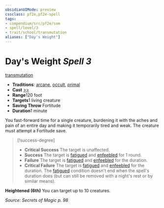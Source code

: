```yaml
---
obsidianUIMode: preview
cssclass: pf2e,pf2e-spell
tags:
- compendium/src/pf2e/som
- spell/level/3
- trait/school/transmutation
aliases: ["Day's Weight"]
---
```

# Day's Weight *Spell 3*   
[transmutation](transmutation.md)  

- **Traditions**: [arcane](arcane.md), [occult](occult.md), [primal](primal.md)
- **Cast** [>>](chapter-9-playing-the-game.md#Actions "Two-Action") 
- **Range**120 foot
- **Targets**1 living creature
- **Saving Throw** Fortitude
- **Duration**1 minute

You fast-forward time for a single creature, burdening it with the aches and pain of an entire day and making it temporarily tired and weak. The creature must attempt a Fortitude save.

> [!success-degree] 
> - **Critical Success** The target is unaffected.
> - **Success** The target is [fatigued](conditions.md#Fatigued) and [enfeebled](conditions.md#Enfeebled) for 1 round.
> - **Failure** The target is [fatigued](conditions.md#Fatigued) and [enfeebled](conditions.md#Enfeebled) for the duration.
> - **Critical Failure** The target is [fatigued](conditions.md#Fatigued) and [enfeebled](conditions.md#Enfeebled) for the duration. The [fatigued](conditions.md#Fatigued) condition doesn't end when the spell's duration does (but can still be removed with a night's rest or by similar means).

**Heightened (6th)** You can target up to 10 creatures.

*Source: Secrets of Magic p. 98*